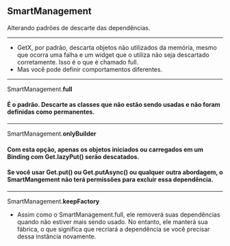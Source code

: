 ## SmartManagement
Alterando padrões de descarte das dependências.

---

- GetX, por padrão, descarta objetos não utilizados da memória, mesmo que ocorra uma falha e um widget que o utiliza não seja descartado corretamente. Isso é o que é chamado full.
- Mas você pode definir comportamentos diferentes.

---
SmartManagement.**full**
#### É o padrão. Descarte as classes que não estão sendo usadas e não foram definidas como permanentes.

---
SmartManagement.**onlyBuilder**
#### Com esta opção, apenas os objetos iniciados ou carregados em um Binding com Get.lazyPut() serão descatados.
#### Se você usar Get.put() ou Get.putAsync() ou qualquer outra abordagem, o SmartMangement não terá permissões para excluir essa dependência.

---
SmartManagement.**keepFactory**
- Assim como o SmartManagement.full, ele removerá suas dependências quando não estiver mais sendo usado. No entanto, ele manterá sua fábrica, o que significa que recriará a dependência se você precisar dessa instância novamente.



